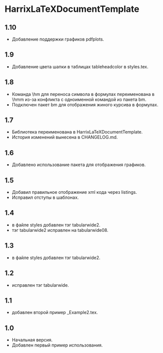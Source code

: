 HarrixLaTeXDocumentTemplate
===========================

1.10
----
 * Добавление поддержки графиков pdfplots.

1.9
---
 * Добавление цвета шапки в таблицах tableheadcolor в styles.tex.

1.8
---
 * Команда \hm для переноса символа в формулах переименована в \hmm из-за конфликта с одноименной командой из пакета bm.
 * Подключен пакет bm для отображения жиного курсива в формулах.
 
1.7
---
 * Библиотека переименована в HarrixLaTeXDocumentTemplate.
 * История изменений вынесена в CHANGELOG.md.

1.6
---
 *  Добавлено использование пакета для отображения графиков.

1.5
---
 * Добавил правильное отображение xml кода через listings.
 * Исправил отступы в шаблонах.

1.4
---
 * в файле styles добавлен тэг tabularwide2.
 * тэг tabularwide2 исправлен на tabularwide08.

1.3
---
 * в файле styles добавлен тэг tabularwide2.

1.2
---
 * исправлен тэг tabularwide.

1.1
---
 * добавлен второй пример _Example2.tex.

1.0
---
 * Начальная версия.
 * Добавлен первый пример использования.